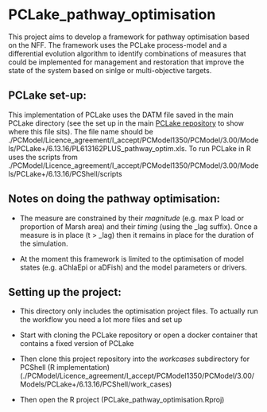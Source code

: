 # PCLake_pathway_optimisation

This project aims to develop a framework for pathway optimisation based on the NFF. The framework uses the PCLake process-model and a differential evolution algorithm to identify combinations of measures that could be implemented for management and restoration that improve the state of the system based on sinlge or multi-objective targets.

## PCLake set-up:

This implementation of PCLake uses the DATM file saved in the main PCLake directory (see the set up in the main [PCLake repository](https://github.com/pcmodel/PCModel/) to show where this file sits). The file name should be ./PCModel/Licence_agreement/I_accept/PCModel1350/PCModel/3.00/Models/PCLake+/6.13.16/PL613162PLUS_pathway_optim.xls. To run PCLake in R uses the scripts from ./PCModel/Licence_agreement/I_accept/PCModel1350/PCModel/3.00/Models/PCLake+/6.13.16/PCShell/scripts

## Notes on doing the pathway optimisation:

-   The measure are constrained by their *magnitude* (e.g. max P load or proportion of Marsh area) and their *timing* (using the \_lag suffix). Once a measure is in place (t \> \_lag) then it remains in place for the duration of the simulation.

-   At the moment this framework is limited to the optimisation of model states (e.g. aChlaEpi or aDFish) and the model parameters or drivers.

## Setting up the project:

-   This directory only includes the optimisation project files. To actually run the workflow you need a lot more files and set up

-   Start with cloning the PCLake repository or open a docker container that contains a fixed version of PCLake

-   Then clone this project repository into the *workcases* subdirectory for PCShell (R implementation) (./PCModel/Licence_agreement/I_accept/PCModel1350/PCModel/3.00/Models/PCLake+/6.13.16/PCShell/work_cases)

-   Then open the R project (PCLake_pathway_optimisation.Rproj)
